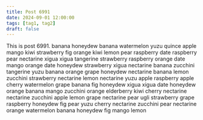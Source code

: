 ```yaml
---
title: Post 6991
date: 2024-09-01 12:00:00
tags: [tag1, tag2]
draft: false
---
```

This is post 6991.
banana
honeydew
banana
watermelon
yuzu
quince
apple
mango
kiwi
strawberry
fig
orange
kiwi
lemon
pear
raspberry
date
raspberry
pear
nectarine
xigua
xigua
tangerine
strawberry
raspberry
orange
date
mango
orange
date
honeydew
strawberry
xigua
nectarine
banana
zucchini
tangerine
yuzu
banana
orange
grape
honeydew
nectarine
banana
lemon
zucchini
strawberry
nectarine
lemon
nectarine
yuzu
apple
raspberry
apple
cherry
watermelon
grape
banana
fig
honeydew
xigua
xigua
date
honeydew
orange
banana
mango
zucchini
orange
elderberry
kiwi
cherry
nectarine
nectarine
zucchini
apple
lemon
grape
nectarine
pear
ugli
strawberry
grape
raspberry
honeydew
fig
pear
yuzu
cherry
nectarine
zucchini
pear
nectarine
orange
watermelon
banana
honeydew
fig
mango
lemon
